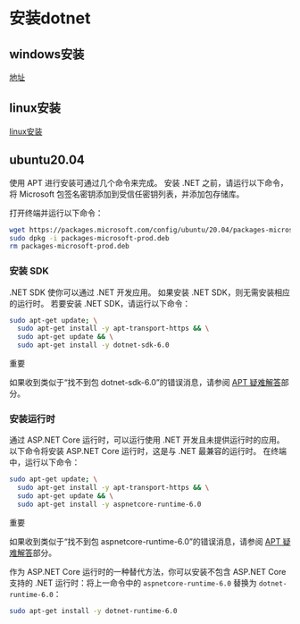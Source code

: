 # 安装dotnet

## windows安装

[地址](https://dotnet.microsoft.com/zh-cn/download/dotnet/6.0/runtime?cid=getdotnetcore)

## linux安装

[linux安装](https://docs.microsoft.com/zh-cn/dotnet/core/install/linux?WT.mc_id=dotnet-35129-website)

## ubuntu20.04

使用 APT 进行安装可通过几个命令来完成。 安装 .NET 之前，请运行以下命令，将 Microsoft 包签名密钥添加到受信任密钥列表，并添加包存储库。

打开终端并运行以下命令：

```bash
wget https://packages.microsoft.com/config/ubuntu/20.04/packages-microsoft-prod.deb -O packages-microsoft-prod.deb
sudo dpkg -i packages-microsoft-prod.deb
rm packages-microsoft-prod.deb
```

### 安装 SDK

.NET SDK 使你可以通过 .NET 开发应用。 如果安装 .NET SDK，则无需安装相应的运行时。 若要安装 .NET SDK，请运行以下命令：

```bash
sudo apt-get update; \
  sudo apt-get install -y apt-transport-https && \
  sudo apt-get update && \
  sudo apt-get install -y dotnet-sdk-6.0
```

 重要

如果收到类似于“找不到包 dotnet-sdk-6.0”的错误消息，请参阅 [APT 疑难解答](https://docs.microsoft.com/zh-cn/dotnet/core/install/linux-ubuntu#apt-troubleshooting)部分。

### 安装运行时

通过 ASP.NET Core 运行时，可以运行使用 .NET 开发且未提供运行时的应用。 以下命令将安装 ASP.NET Core 运行时，这是与 .NET 最兼容的运行时。 在终端中，运行以下命令：

```bash
sudo apt-get update; \
  sudo apt-get install -y apt-transport-https && \
  sudo apt-get update && \
  sudo apt-get install -y aspnetcore-runtime-6.0
```

 重要

如果收到类似于“找不到包 aspnetcore-runtime-6.0”的错误消息，请参阅 [APT 疑难解答](https://docs.microsoft.com/zh-cn/dotnet/core/install/linux-ubuntu#apt-troubleshooting)部分。

作为 ASP.NET Core 运行时的一种替代方法，你可以安装不包含 ASP.NET Core 支持的 .NET 运行时：将上一命令中的 `aspnetcore-runtime-6.0` 替换为 `dotnet-runtime-6.0`：

```bash
sudo apt-get install -y dotnet-runtime-6.0
```
